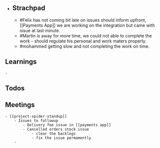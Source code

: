 - ## Strachpad
	- #Felix has not coming bit late on issues should inform upfront, [[Payments App]] we are working on the integration but came with issue at last minute.
	- #Martin is away for more time, we could not able to complete the work - should regulate his personal and work maters properly.
	- #mohammed getting slow and not completing the work on time.
## Learnings
	-
## Todos
## Meetings
	- [[project-spider-standup]]
		- Issues to followup
			- Delivery fee issue in [[payments app]]
			- Cancelled orders stock issue
				- clear the backlogs
				- fix the issue permamently
		-